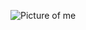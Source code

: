 ![Picture of me](https://user-images.githubusercontent.com/76800484/187300098-6a51f1fe-e203-4127-b0b8-59564e42623c.JPG)
